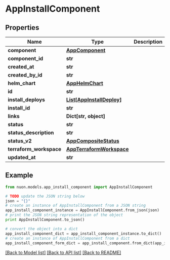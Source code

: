 # AppInstallComponent


## Properties

Name | Type | Description | Notes
------------ | ------------- | ------------- | -------------
**component** | [**AppComponent**](AppComponent.md) |  | [optional] 
**component_id** | **str** |  | [optional] 
**created_at** | **str** |  | [optional] 
**created_by_id** | **str** |  | [optional] 
**helm_chart** | [**AppHelmChart**](AppHelmChart.md) |  | [optional] 
**id** | **str** |  | [optional] 
**install_deploys** | [**List[AppInstallDeploy]**](AppInstallDeploy.md) |  | [optional] 
**install_id** | **str** |  | [optional] 
**links** | **Dict[str, object]** |  | [optional] 
**status** | **str** |  | [optional] 
**status_description** | **str** |  | [optional] 
**status_v2** | [**AppCompositeStatus**](AppCompositeStatus.md) |  | [optional] 
**terraform_workspace** | [**AppTerraformWorkspace**](AppTerraformWorkspace.md) |  | [optional] 
**updated_at** | **str** |  | [optional] 

## Example

```python
from nuon.models.app_install_component import AppInstallComponent

# TODO update the JSON string below
json = "{}"
# create an instance of AppInstallComponent from a JSON string
app_install_component_instance = AppInstallComponent.from_json(json)
# print the JSON string representation of the object
print AppInstallComponent.to_json()

# convert the object into a dict
app_install_component_dict = app_install_component_instance.to_dict()
# create an instance of AppInstallComponent from a dict
app_install_component_form_dict = app_install_component.from_dict(app_install_component_dict)
```
[[Back to Model list]](../README.md#documentation-for-models) [[Back to API list]](../README.md#documentation-for-api-endpoints) [[Back to README]](../README.md)


